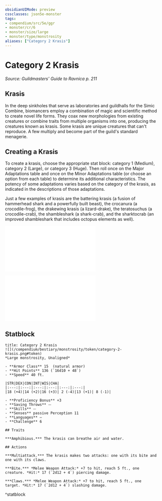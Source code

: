 ```yaml
---
obsidianUIMode: preview
cssclasses: json5e-monster
tags:
- compendium/src/5e/ggr
- monster/cr/6
- monster/size/large
- monster/type/monstrosity
aliases: ["Category 2 Krasis"]
---
```

# Category 2 Krasis
*Source: Guildmasters' Guide to Ravnica p. 211*  

## Krasis

In the deep sinkholes that serve as laboratories and guildhalls for the Simic Combine, biomancers employ a combination of magic and scientific method to create novel life forms. They coax new morphologies from existing creatures or combine traits from multiple organisms into one, producing the creatures known as krasis. Some krasis are unique creatures that can't reproduce. A few multiply and become part of the guild's standard menagerie.

## Creating a Krasis

To create a krasis, choose the appropriate stat block: category 1 (Medium), category 2 (Large), or category 3 (Huge). Then roll once on the Major Adaptations table and once on the Minor Adaptations table (or choose an option from each table) to determine its additional characteristics. The potency of some adaptations varies based on the category of the krasis, as indicated in the descriptions of those adaptations.

Just a few examples of krasis are the battering krasis (a fusion of hammerhead shark and a powerfully built beast), the crocanura (a crocodile-frog), the drakewing krasis (a lizard-drake), the teratosuchus (a crocodile-crab), the shambleshark (a shark-crab), and the sharktocrab (an improved shambleshark that includes octopus elements as well).

![Major Adaptations](/compendium/tables/major-adaptations-ggr.md)

![Minor Adaptations](/compendium/tables/minor-adaptations-ggr.md)

## Statblock

```ad-statblock
title: Category 2 Krasis
![](/compendium/bestiary/monstrosity/token/category-2-krasis.png#token)
*Large monstrosity, Unaligned*

- **Armor Class** 15  (natural armor)
- **Hit Points** 136 (`16d10 + 48`)
- **Speed** 40 ft.

|STR|DEX|CON|INT|WIS|CHA|
|:---:|:---:|:---:|:---:|:---:|:---:|
|18 (+4)|14 (+2)|16 (+3)| 2 (-4)|13 (+1)| 8 (-1)|

- **Proficiency Bonus** +3
- **Saving Throws** ⏤
- **Skills** ⏤
- **Senses** passive Perception 11
- **Languages** —
- **Challenge** 6

## Traits

***Amphibious.*** The krasis can breathe air and water.

## Actions

***Multiattack.*** The krasis makes two attacks: one with its bite and one with its claws.

***Bite.*** *Melee Weapon Attack:* +7 to hit, reach 5 ft., one creature. *Hit:* 17 (`2d12 + 4`) piercing damage.

***Claws.*** *Melee Weapon Attack:* +7 to hit, reach 5 ft., one target. *Hit:* 17 (`2d12 + 4`) slashing damage.
```
^statblock